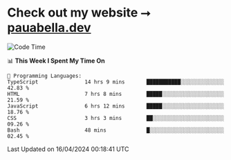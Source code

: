 # Check out my website ⭢ [pauabella.dev](https://pauabella.dev)

<!--START_SECTION:waka-->
![Code Time](http://img.shields.io/badge/Code%20Time-3%2C221%20hrs%2059%20mins-blue)

📊 **This Week I Spent My Time On** 

```text
💬 Programming Languages: 
TypeScript               14 hrs 9 mins       ███████████░░░░░░░░░░░░░░   42.83 % 
HTML                     7 hrs 8 mins        █████░░░░░░░░░░░░░░░░░░░░   21.59 % 
JavaScript               6 hrs 12 mins       █████░░░░░░░░░░░░░░░░░░░░   18.76 % 
CSS                      3 hrs 3 mins        ██░░░░░░░░░░░░░░░░░░░░░░░   09.26 % 
Bash                     48 mins             █░░░░░░░░░░░░░░░░░░░░░░░░   02.45 % 
```


 Last Updated on 16/04/2024 00:18:41 UTC
<!--END_SECTION:waka-->
